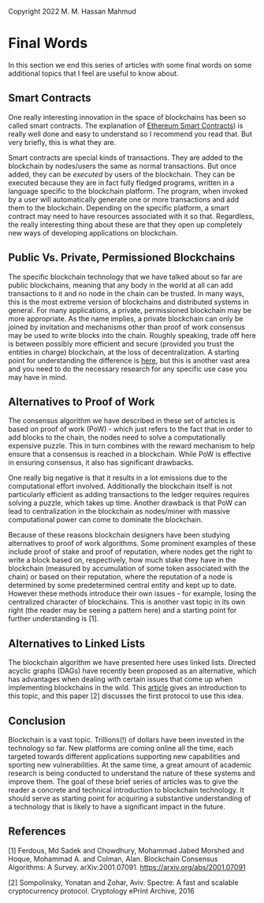 Copyright 2022 M. M. Hassan Mahmud

# Final Words

In this section we end this series of articles with some final words on some additional topics that I feel are useful to know about. 

## Smart Contracts

One really interesting innovation in the space of blockchains has been so called smart contracts. The explanation of [Ethereum Smart Contracts](https://ethereum.org/en/developers/docs/smart-contracts/)) is really well done and easy to understand so I recommend you read that. But very briefly, this is what they are. 

Smart contracts are special kinds of transactions. They are added to the blockchain by nodes/users the same as normal transactions. But once added, they can be _executed_ by users of the blockchain. They can be executed because they are in fact fully fledged programs, written in a language specific to the blockchain platform. The program, when invoked by a user will automatically generate one or more transactions and add them to the blockchain. Depending on the specific platform, a smart contract may need to have resources associated with it so that. Regardless, the really interesting thing about these are that they open up completely new ways of developing  applications on blockchain.


## Public Vs. Private, Permissioned Blockchains

The specific blockchain technology that we have talked about so far are public blockchains, meaning that any body in the world at all can add transactions to it and no node in the chain can be trusted. In many ways, this is the most extreme version of blockchains and distributed systems in general. For many applications, a private, permissioned blockchain may be more appropriate. As the name implies, a private blockchain can only be joined by invitation and mechanisms other than proof of work consensus may be used to write blocks into the chain. Roughly speaking, trade off here is between possibly more efficient and secure (provided you trust the entities in charge) blockchain, at the loss of decentralization. A starting point for understanding the difference is [here](https://www.blockchain-council.org/blockchain/public-vs-private-blockchain-a-comprehensive-comparison/), but this is another vast area and you need to do the necessary research for any specific use case you may have in mind.


## Alternatives to Proof of Work

The consensus algorithm we have described in these set of articles is based on proof of work (PoW) - which just refers to the fact that in order to add blocks to the chain, the nodes need to solve a computationally expensive puzzle. This in turn combines with the reward mechanism to help ensure that a consensus is reached in a blockchain. While PoW is effective in ensuring consensus, it also has significant drawbacks. 

One really big negative is that it results in a lot emissions due to the computational effort involved. Additionally the blockchain itself is not particularly efficient as adding transactions to the ledger requires requires solving a puzzle, which takes up time. Another drawback is that PoW can lead to centralization in the blockchain as nodes/miner with massive computational power can come to dominate the blockchain.

Because of these reasons blockchain designers have been studying alternatives to proof of work algorithms. Some prominent examples of these include proof of stake and proof of reputation, where nodes get the right to write a block based on, respectively, how much stake they have in the blockchain (measured by accumulation of some token associated with the chain) or based on their reputation, where the reputation of a node is determined by some predetermined central entity and kept up to date. However these methods introduce their own issues - for example, losing the centralized character of blockchains. This is another vast topic in its own right (the reader may be seeing a pattern here) and a starting point for further understanding is [1].

## Alternatives to Linked Lists

The blockchain algorithm we have presented here uses linked lists. Directed acyclic graphs (DAGs) have recently been proposed as an alternative, which has advantages when dealing with certain issues that come up when implementing blockchains in the wild. This [article](https://ancapalex.medium.com/an-introduction-to-the-blockdag-paradigm-50027f44facb) gives an introduction to this topic, and this paper [2] discusses the first protocol to use this idea.

## Conclusion 

 Blockchain is a vast topic. Trillions(!) of dollars have been invested in the technology so far. New platforms are coming online all the time, each targeted towards different applications supporting new capabilities and sporting new vulnerabilities. At the same time, a great amount of academic research is being conducted to understand the nature of these systems and improve them. The goal of these brief series of articles was to give the reader a concrete and technical introduction to blockchain technology. It should serve as starting point for acquiring a substantive understanding of a technology that is likely to have a significant impact in the future.


## References

 [1] Ferdous, Md Sadek and Chowdhury, Mohammad Jabed Morshed and Hoque, Mohammad A. and Colman, Alan. Blockchain Consensus Algorithms: A Survey. arXiv:2001.07091. https://arxiv.org/abs/2001.07091


[2] Sompolinsky, Yonatan and Zohar, Aviv. Spectre: A fast and scalable cryptocurrency protocol. Cryptology ePrint Archive, 2016
